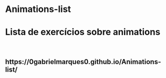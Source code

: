 # Animations-list
<h1>Lista de exercícios sobre animations</h1>
</br>
<h2>https://0gabrielmarques0.github.io/Animations-list/</h2>
